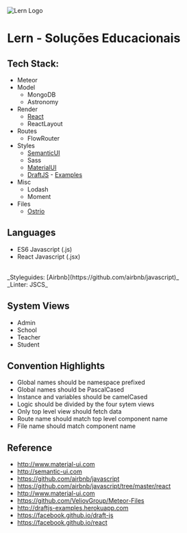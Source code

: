 ![Lern Logo](http://ec2-52-67-98-219.sa-east-1.compute.amazonaws.com/wp-content/uploads/2016/10/icone-logo-1.png)

# Lern - Soluções Educacionais

## Tech Stack:
- Meteor
- Model
  - MongoDB
  - Astronomy
- Render
  - [React](https://facebook.github.io/react/)
  - ReactLayout
- Routes
  - FlowRouter
- Styles
  - [SemanticUI](http://semantic-ui.com)
  - Sass
  - [MaterialUI](http://www.material-ui.com)
  - [DraftJS](https://facebook.github.io/draft-js/) - [Examples](http://draftjs-examples.herokuapp.com/)
- Misc
  - Lodash
  - Moment
- Files
  - [Ostrio](https://github.com/VeliovGroup/Meteor-Files)

## Languages
- ES6 Javascript (.js)
- React Javascript (.jsx)
<br>
_Styleguides: [Airbnb](https://github.com/airbnb/javascript)_
<br>
_Linter: JSCS_

## System Views
- Admin
- School
- Teacher
- Student

## Convention Highlights
- Global names should be namespace prefixed
- Global names should be PascalCased
- Instance and variables should be camelCased
- Logic should be divided by the four sytem views
- Only top level view should fetch data
- Route name should match top level component name
- File name should match component name

## Reference
- http://www.material-ui.com
- http://semantic-ui.com
- https://github.com/airbnb/javascript
- https://github.com/airbnb/javascript/tree/master/react
- http://www.material-ui.com
- https://github.com/VeliovGroup/Meteor-Files
- http://draftjs-examples.herokuapp.com
- https://facebook.github.io/draft-js
- https://facebook.github.io/react
